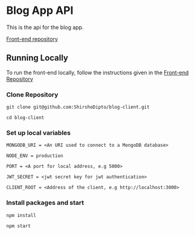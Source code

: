 # Blog App API

This is the api for the blog app.

[Front-end repository](https://github.com/ShirshoDipto/blog-client)

## Running Locally

To run the front-end locally, follow the instructions given in the [Front-end Repository](https://github.com/ShirshoDipto/blog-client)

### Clone Repository

```
git clone git@github.com:ShirshoDipto/blog-client.git
```

```
cd blog-client
```

### Set up local variables

```
MONGODB_URI = <An URI used to connect to a MongoDB database>

NODE_ENV = production

PORT = <A port for local address, e.g 5000>

JWT_SECRET = <jwt secret key for jwt authentication>

CLIENT_ROOT = <Address of the client, e.g http://localhost:3000>
```

### Install packages and start

```
npm install
```

```
npm start
```
